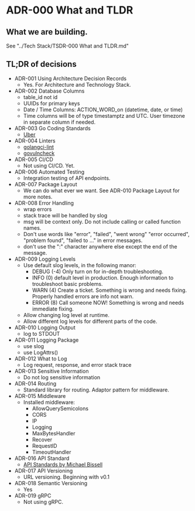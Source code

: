 # ADR-000 What and TLDR

## What we are building.

See "../Tech Stack/TSDR-000 What and TLDR.md"

## TL;DR of decisions

- ADR-001 Using Architecture Decision Records
  - Yes. For Architecture and Technology Stack.
- ADR-002 Database Columns
  - table_id not id
  - UUIDs for primary keys
  - Date / Time Columns: ACTION_WORD_on (datetime, date, or time)
  - Time columns will be of type timestamptz and UTC. User timezone in separate column if needed.
- ADR-003 Go Coding Standards
  - [Uber](https://github.com/uber-go/guide/blob/master/style.md)
- ADR-004 Linters
  - [golangci-lint](https://golangci-lint.run/)
  - [govulncheck](https://pkg.go.dev/golang.org/x/vuln/cmd/govulncheck) 
- ADR-005 CI/CD
  - Not using CI/CD. Yet.
- ADR-006 Automated Testing
  - Integration testing of API endpoints.
- ADR-007 Package Layout
  - We can do what ever we want. See ADR-010 Package Layout for more notes.
- ADR-008 Error Handling
  - wrap errors
  - stack trace will be handled by slog
  - msg will be context only. Do not include calling or called function names. 
  - Don't use words like "error", "failed", "went wrong" "error occurred", "problem found", "failed to ..." in error messages.
  - don't use the ":" character anywhere else except the end of the message. 
- ADR-009 Logging Levels
  - Use default slog levels, in the following manor:
    - DEBUG (-4) Only turn on for in-depth troubleshooting.
    - INFO (0) default level in production. Enough information to troubleshoot basic problems.
    - WARN (4) Create a ticket. Something is wrong and needs fixing. Properly handled errors are info not warn.
    - ERROR (8) Call someone NOW! Something is wrong and needs immediate fixing.
  - Allow changing log level at runtime.
  - Allow different log levels for different parts of the code.
- ADR-010 Logging Output
  - log to STDOUT
- ADR-011 Logging Package
  - use slog
  - use LogAttrs()
- ADR-012 What to Log
  - Log request, response, and error stack trace
- ADR-013 Sensitive Information
  - Do not log sensitive information
- ADR-014 Routing
  - Standard library for routing. Adaptor pattern for middleware.
- ADR-015 Middleware
  - Installed middleware:
    - AllowQuerySemicolons
    - CORS
    - IP
    - Logging
    - MaxBytesHandler 
    - Recover
    - RequestID
    - TimeoutHandler
- ADR-016 API Standard
  - [API Standards by Michael Bissell](https://www.michaelbissell.com/2d5a25c0-8d0c-11ed-b6fc-b5eee5a22130/API-Standards)
- ADR-017 API Versioning
  - URL versioning. Beginning with v0.1
- ADR-018 Semantic Versioning
  - Yes
- ADR-019 gRPC
  - Not using gRPC.  